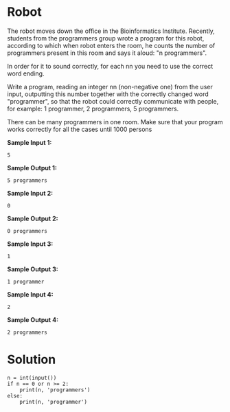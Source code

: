# Robot

The robot moves down the office in the Bioinformatics Institute. Recently, students from the programmers group wrote a
program for this robot, according to which when robot enters the room, he counts the number of programmers present in
this room and says it aloud: "n programmers".

In order for it to sound correctly, for each nn you need to use the correct word ending.

Write a program, reading an integer nn (non-negative one) from the user input, outputting this number together with the
correctly changed word "programmer", so that the robot could correctly communicate with people, for example: 1
programmer, 2 programmers, 5 programmers.

There can be many programmers in one room. Make sure that your program works correctly for all the cases until 1000
persons

**Sample Input 1:**

```
5
```

**Sample Output 1:**

```
5 programmers
```

**Sample Input 2:**

```
0
```

**Sample Output 2:**

```
0 programmers
```

**Sample Input 3:**

```
1
```

**Sample Output 3:**

```
1 programmer
```

**Sample Input 4:**

```
2
```

**Sample Output 4:**

```
2 programmers
```

# Solution

```
n = int(input())
if n == 0 or n >= 2:
    print(n, 'programmers')
else:
    print(n, 'programmer')
```